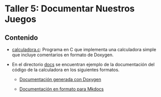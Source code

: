 # Taller 5: Documentar Nuestros Juegos

## Contenido

* [calculadora.c](code/calculadora.c): Programa en C que implementa una calculadora simple que incluye comentarios en formato de Doxygen.

* En el directorio [docs](docs) se encuentran ejemplo de la documentación del código de la calculadora en los siguientes formatos.

  * [Documentación generada con Doxygen](docs/doxygen/html)

  * [Documentación en formato para Mkdocs](docs/mkdocs/)
  